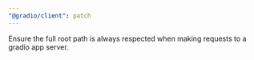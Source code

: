 ```yaml
---
"@gradio/client": patch
---
```


Ensure the full root path is always respected when making requests to a gradio app server.
